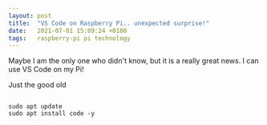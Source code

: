 ```yaml
---
layout: post
title:  "VS Code on Raspberry Pi.. unexpected surprise!"
date:   2021-07-01 15:09:24 +0100
tags:   raspberry-pi pi technology
---
```


Maybe I am the only one who didn't know, but it is a really great news.
I can use VS Code on my Pi!

Just the good old
<div class="language-js highlighter-rouge"><div class="highlight"><pre class="highlight"><code><span class="c1">
sudo apt update 
sudo apt install code -y
</span>
</code></pre></div></div>